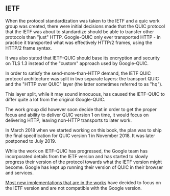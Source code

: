 ## IETF

When the protocol standardization was taken to the IETF and a quic work group
was created, there were initial decisions made that the QUIC protocol that the
IETF was about to standardize should be able to transfer other protocols than
"just" HTTP. Google-QUIC only ever transported HTTP - in practice it
transported what was effectively HTTP/2 frames, using the HTTP/2 frame syntax.

It was also stated that IETF-QUIC should base its encryption and security on
TLS 1.3 instead of the "custom" approach used by Google-QUIC.

In order to satisfy the send-more-than-HTTP demand, the IETF QUIC protocol
architecture was split in two separate layers: the transport QUIC and the
"HTTP over QUIC" layer (the latter sometimes referred to as "hq").

This layer split, while it may sound innocuous, has caused the IETF-QUIC to
differ quite a lot from the original Google-QUIC.

The work group did however soon decide that in order to get the proper focus
and ability to deliver QUIC version 1 on time, it would focus on delivering
HTTP, leaving non-HTTP transports to later work.

In March 2018 when we started working on this book, the plan was to ship the
final specification for QUIC version 1 in November 2018. It was later
postponed to July 2019.

While the work on IETF-QUIC has progressed, the Google team has incorporated
details from the IETF version and has started to slowly progress their version
of the protocol towards what the IETF version might become. Google has kept
up running their version of QUIC in their browser and services.

[Most new implementations that are in the
works](https://github.com/quicwg/base-drafts/wiki/Implementations) have decided
to focus on the IETF version and are not compatible with the Google version.
